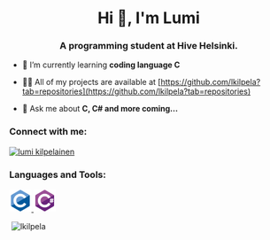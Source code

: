 <h1 align="center">Hi 👋, I'm Lumi</h1>
<h3 align="center">A programming student at Hive Helsinki.</h3>

- 🌱 I’m currently learning **coding language C**

- 👨‍💻 All of my projects are available at [https://github.com/lkilpela?tab=repositories](https://github.com/lkilpela?tab=repositories)

- 💬 Ask me about **C, C# and more coming...**

<h3 align="left">Connect with me:</h3>
<p align="left">
<a href="https://linkedin.com/in/lumi kilpelainen" target="blank"><img align="center" src="https://raw.githubusercontent.com/rahuldkjain/github-profile-readme-generator/master/src/images/icons/Social/linked-in-alt.svg" alt="lumi kilpelainen" height="30" width="40" /></a>
</p>

<h3 align="left">Languages and Tools:</h3>
<p align="left"> <a href="https://www.cprogramming.com/" target="_blank" rel="noreferrer"> <img src="https://raw.githubusercontent.com/devicons/devicon/master/icons/c/c-original.svg" alt="c" width="40" height="40"/> </a> <a href="https://www.w3schools.com/cs/" target="_blank" rel="noreferrer"> <img src="https://raw.githubusercontent.com/devicons/devicon/master/icons/csharp/csharp-original.svg" alt="csharp" width="40" height="40"/> </a> </p>

<p>&nbsp;<img align="center" src="https://github-readme-stats.vercel.app/api?username=lkilpela&show_icons=true&locale=en" alt="lkilpela" /></p>
